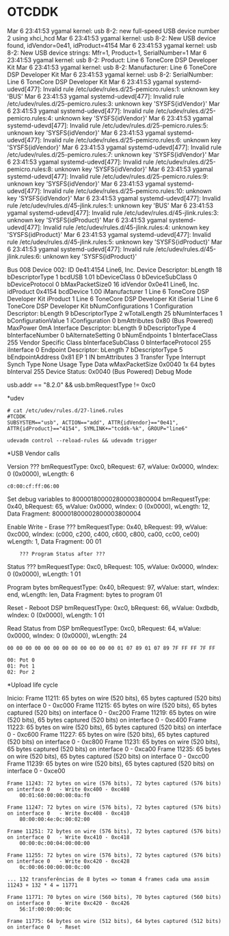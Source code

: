 # OTCDDK
Mar  6 23:41:53 ygamal kernel: usb 8-2: new full-speed USB device number 2 using xhci_hcd
Mar  6 23:41:53 ygamal kernel: usb 8-2: New USB device found, idVendor=0e41, idProduct=4154
Mar  6 23:41:53 ygamal kernel: usb 8-2: New USB device strings: Mfr=1, Product=1, SerialNumber=1
Mar  6 23:41:53 ygamal kernel: usb 8-2: Product: Line 6 ToneCore DSP Developer Kit
Mar  6 23:41:53 ygamal kernel: usb 8-2: Manufacturer: Line 6 ToneCore DSP Developer Kit
Mar  6 23:41:53 ygamal kernel: usb 8-2: SerialNumber: Line 6 ToneCore DSP Developer Kit
Mar  6 23:41:53 ygamal systemd-udevd[477]: Invalid rule /etc/udev/rules.d/25-pemicro.rules:1: unknown key 'BUS'
Mar  6 23:41:53 ygamal systemd-udevd[477]: Invalid rule /etc/udev/rules.d/25-pemicro.rules:3: unknown key 'SYSFS{idVendor}'
Mar  6 23:41:53 ygamal systemd-udevd[477]: Invalid rule /etc/udev/rules.d/25-pemicro.rules:4: unknown key 'SYSFS{idVendor}'
Mar  6 23:41:53 ygamal systemd-udevd[477]: Invalid rule /etc/udev/rules.d/25-pemicro.rules:5: unknown key 'SYSFS{idVendor}'
Mar  6 23:41:53 ygamal systemd-udevd[477]: Invalid rule /etc/udev/rules.d/25-pemicro.rules:6: unknown key 'SYSFS{idVendor}'
Mar  6 23:41:53 ygamal systemd-udevd[477]: Invalid rule /etc/udev/rules.d/25-pemicro.rules:7: unknown key 'SYSFS{idVendor}'
Mar  6 23:41:53 ygamal systemd-udevd[477]: Invalid rule /etc/udev/rules.d/25-pemicro.rules:8: unknown key 'SYSFS{idVendor}'
Mar  6 23:41:53 ygamal systemd-udevd[477]: Invalid rule /etc/udev/rules.d/25-pemicro.rules:9: unknown key 'SYSFS{idVendor}'
Mar  6 23:41:53 ygamal systemd-udevd[477]: Invalid rule /etc/udev/rules.d/25-pemicro.rules:10: unknown key 'SYSFS{idVendor}'
Mar  6 23:41:53 ygamal systemd-udevd[477]: Invalid rule /etc/udev/rules.d/45-jlink.rules:1: unknown key 'BUS'
Mar  6 23:41:53 ygamal systemd-udevd[477]: Invalid rule /etc/udev/rules.d/45-jlink.rules:3: unknown key 'SYSFS{idProduct}'
Mar  6 23:41:53 ygamal systemd-udevd[477]: Invalid rule /etc/udev/rules.d/45-jlink.rules:4: unknown key 'SYSFS{idProduct}'
Mar  6 23:41:53 ygamal systemd-udevd[477]: Invalid rule /etc/udev/rules.d/45-jlink.rules:5: unknown key 'SYSFS{idProduct}'
Mar  6 23:41:53 ygamal systemd-udevd[477]: Invalid rule /etc/udev/rules.d/45-jlink.rules:6: unknown key 'SYSFS{idProduct}'

Bus 008 Device 002: ID 0e41:4154 Line6, Inc. 
Device Descriptor:
  bLength                18
  bDescriptorType         1
  bcdUSB               1.01
  bDeviceClass            0 
  bDeviceSubClass         0 
  bDeviceProtocol         0 
  bMaxPacketSize0        16
  idVendor           0x0e41 Line6, Inc.
  idProduct          0x4154 
  bcdDevice            1.00
  iManufacturer           1 Line 6 ToneCore DSP Developer Kit
  iProduct                1 Line 6 ToneCore DSP Developer Kit
  iSerial                 1 Line 6 ToneCore DSP Developer Kit
  bNumConfigurations      1
  Configuration Descriptor:
    bLength                 9
    bDescriptorType         2
    wTotalLength           25
    bNumInterfaces          1
    bConfigurationValue     1
    iConfiguration          0 
    bmAttributes         0x80
      (Bus Powered)
    MaxPower                0mA
    Interface Descriptor:
      bLength                 9
      bDescriptorType         4
      bInterfaceNumber        0
      bAlternateSetting       0
      bNumEndpoints           1
      bInterfaceClass       255 Vendor Specific Class
      bInterfaceSubClass      0 
      bInterfaceProtocol    255 
      iInterface              0 
      Endpoint Descriptor:
        bLength                 7
        bDescriptorType         5
        bEndpointAddress     0x81  EP 1 IN
        bmAttributes            3
          Transfer Type            Interrupt
          Synch Type               None
          Usage Type               Data
        wMaxPacketSize     0x0040  1x 64 bytes
        bInterval             255
Device Status:     0x0040
  (Bus Powered)
  Debug Mode


usb.addr == "8.2.0" && usb.bmRequestType != 0xc0

*udev

	# cat /etc/udev/rules.d/27-line6.rules
	#TCDDK
	SUBSYSTEM=="usb", ACTION=="add", ATTR{idVendor}=="0e41", ATTR{idProduct}=="4154", SYMLINK+="tcddk-%k", GROUP="line6"

	udevadm control --reload-rules && udevadm trigger

*USB Vendor calls

Version ???
	bmRequestType: 0xc0, bRequest: 67, wValue: 0x0000, wIndex: 0 (0x0000), wLength: 6
	
	c0:00:cf:ff:06:00

Set debug variables to 800001800002800003800004
	bmRequestType: 0x40, bRequest: 65, wValue: 0x0000, wIndex: 0 (0x0000), wLength: 12, Data Fragment: 800001800002800003800004

Enable Write - Erase ???
	bmRequestType: 0x40, bRequest: 99, wValue: 0xc000, wIndex: (c000, c200, c400, c600, c800, ca00, cc00, ce00) wLength: 1, Data Fragment: 00
		01

		??? Program Status after ???

Status ???
	bmRequestType: 0xc0, bRequest: 105, wValue: 0x0000, wIndex: 0 (0x0000), wLength: 1
		01

Program bytes
	bmRequestType: 0x40, bRequest: 97, wValue: start, wIndex: end, wLength: len, Data Fragment: bytes to program
		01

Reset - Reboot DSP
	bmRequestType: 0xc0, bRequest: 66, wValue: 0xdbdb, wIndex: 0 (0x0000), wLength: 1
		01


Read Status from DSP
	bmRequestType: 0xc0, bRequest: 64, wValue: 0x0000, wIndex: 0 (0x0000), wLength: 24

	00 00 00 00 00 00 00 00 00 00 00 00 01 07 89 01 07 89 7F FF FF 7F FF

	00: Pot 0
	01: Pot 1
	02: Por 2

*Upload life cycle

Inicio:
	Frame 11211: 65 bytes on wire (520 bits), 65 bytes captured (520 bits) on interface 0	- 0xc000
	Frame 11215: 65 bytes on wire (520 bits), 65 bytes captured (520 bits) on interface 0	- 0xc200
	Frame 11219: 65 bytes on wire (520 bits), 65 bytes captured (520 bits) on interface 0	- 0xc400
	Frame 11223: 65 bytes on wire (520 bits), 65 bytes captured (520 bits) on interface 0	- 0xc600
	Frame 11227: 65 bytes on wire (520 bits), 65 bytes captured (520 bits) on interface 0	- 0xc800
	Frame 11231: 65 bytes on wire (520 bits), 65 bytes captured (520 bits) on interface 0	- 0xca00
	Frame 11235: 65 bytes on wire (520 bits), 65 bytes captured (520 bits) on interface 0	- 0xcc00
	Frame 11239: 65 bytes on wire (520 bits), 65 bytes captured (520 bits) on interface 0	- 0xce00

	Frame 11243: 72 bytes on wire (576 bits), 72 bytes captured (576 bits) on interface 0	- Write 0xc400 - 0xc408
		00:01:60:00:00:00:0a:f0

	Frame 11247: 72 bytes on wire (576 bits), 72 bytes captured (576 bits) on interface 0	- Write 0xc408 - 0xc410
		80:00:00:4e:0c:00:02:00

	Frame 11251: 72 bytes on wire (576 bits), 72 bytes captured (576 bits) on interface 0	- Write 0xc410 - 0xc418
		00:00:0c:00:04:00:00:00

	Frame 11255: 72 bytes on wire (576 bits), 72 bytes captured (576 bits) on interface 0	- Write 0xc420 - 0xc428
		0c:00:06:00:00:00:0c:00

	... 132 transferências de 8 bytes => tomam 4 frames cada uma assim 11243 + 132 * 4 = 11771

	Frame 11771: 70 bytes on wire (560 bits), 70 bytes captured (560 bits) on interface 0	- Write 0xc420 - 0xc426 
		56:1f:00:00:00:0c

	Frame 11775: 64 bytes on wire (512 bits), 64 bytes captured (512 bits) on interface 0	- Reset

